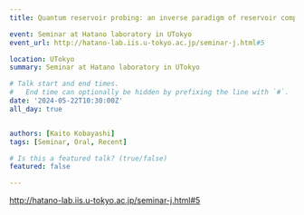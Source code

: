 ```yaml
---
title: Quantum reservoir probing: an inverse paradigm of reservoir computing for exploring quantum many-body physics @ Hatano lab.

event: Seminar at Hatano laboratory in UTokyo
event_url: http://hatano-lab.iis.u-tokyo.ac.jp/seminar-j.html#5

location: UTokyo
summary: Seminar at Hatano laboratory in UTokyo

# Talk start and end times.
#   End time can optionally be hidden by prefixing the line with `#`.
date: '2024-05-22T10:30:00Z'
all_day: true


authors: [Kaito Kobayashi]
tags: [Seminar, Oral, Recent]

# Is this a featured talk? (true/false)
featured: false

---
```

http://hatano-lab.iis.u-tokyo.ac.jp/seminar-j.html#5